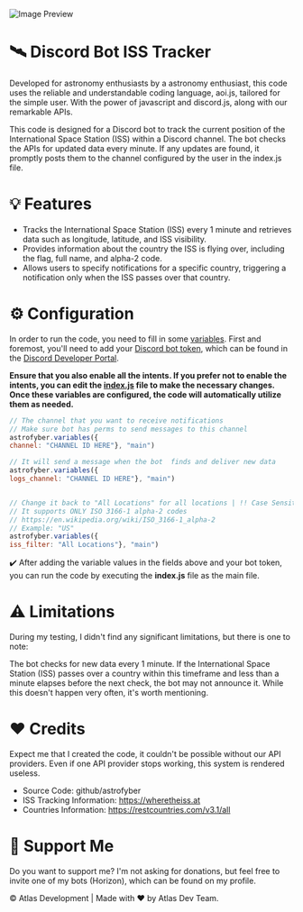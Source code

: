 ![Image Preview](https://cdn.discordapp.com/attachments/1154857744143224922/1220643830714597436/example.png?ex=660fb027&is=65fd3b27&hm=f217d59c7c967ed0c48aff94cfa65aa372ddc6eeaf9743e24a8ba8ec947d54e6&)
# 🛰️ Discord Bot ISS Tracker 

Developed for astronomy enthusiasts by a astronomy enthusiast, this code uses the reliable and understandable coding language, aoi.js, tailored for the simple user. With the power of javascript and discord.js, along with our remarkable APIs. 

This code is designed for a Discord bot to track the current position of the International Space Station (ISS) within a Discord channel. The bot checks the APIs for updated data every minute. If any updates are found, it promptly posts them to the channel configured by the user in the index.js file.

# 💡 Features

- Tracks the International Space Station (ISS) every 1 minute and retrieves data such as longitude, latitude, and ISS visibility.
- Provides information about the country the ISS is flying over, including the flag, full name, and alpha-2 code.
- Allows users to specify notifications for a specific country, triggering a notification only when the ISS passes over that country.

# ⚙️ Configuration
In order to run the code, you need to fill in some [variables](https://github.com/astrofyber/discordbot-iss-tracker/blob/7fd71a717e0bb9ed72ad9298c414cbf5189907ff/ISS%20Tracker%20Discord%20Bot/index.js#L29C1-L44C38). First and foremost, you'll need to add your [Discord bot token](https://github.com/astrofyber/discordbot-iss-tracker/blob/7fd71a717e0bb9ed72ad9298c414cbf5189907ff/ISS%20Tracker%20Discord%20Bot/index.js#L8C1-L8C37), which can be found in the [Discord Developer Portal](https://discord.com/developers/applications). 

**Ensure that you also enable all the intents. If you prefer not to enable the intents, you can edit the [index.js](https://github.com/astrofyber/discordbot-iss-tracker/blob/7fd71a717e0bb9ed72ad9298c414cbf5189907ff/ISS%20Tracker%20Discord%20Bot/index.js#L10C1-L10C2) file to make the necessary changes. Once these variables are configured, the code will automatically utilize them as needed.**

```js
// The channel that you want to receive notifications
// Make sure bot has perms to send messages to this channel
astrofyber.variables({
channel: "CHANNEL ID HERE"}, "main")

// It will send a message when the bot  finds and deliver new data
astrofyber.variables({
logs_channel: "CHANNEL ID HERE"}, "main")


// Change it back to "All Locations" for all locations | !! Case Sensitive !!
// It supports ONLY ISO 3166-1 alpha-2 codes
// https://en.wikipedia.org/wiki/ISO_3166-1_alpha-2
// Example: "US"
astrofyber.variables({
iss_filter: "All Locations"}, "main")
```
✔️ After adding the variable values in the fields above and your bot token, you can run the code by executing the **index.js** file as the main file.

# ⚠️ Limitations
During my testing, I didn't find any significant limitations, but there is one to note:

The bot checks for new data every 1 minute. If the International Space Station (ISS) passes over a country within this timeframe and less than a minute elapses before the next check, the bot may not announce it. While this doesn't happen very often, it's worth mentioning.

# ❤️ Credits
Expect me that I created the code, it couldn't be possible without our API providers. Even if one API provider stops working, this system is rendered useless.

- Source Code: github/astrofyber
- ISS Tracking Information: https://wheretheiss.at
- Countries Information: https://restcountries.com/v3.1/all

# 🙌 Support Me
Do you want to support me? I'm not asking for donations, but feel free to invite one of my bots (Horizon), which can be found on my profile.

© Atlas Development | Made with ❤️ by Atlas Dev Team.
